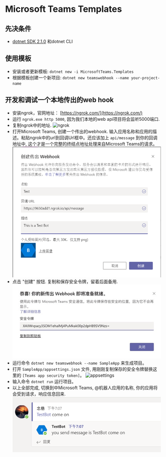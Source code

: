 # Microsoft Teams Templates

## 先决条件

* [dotnet SDK 2.1.0](https://www.microsoft.com/net/core) 和dotnet CLI

## 使用模板

* 安装或者更新模板: `dotnet new -i MicrosoftTeams.Templates`
* 根据模板创建一个新项目: `dotnet new teamswebhook --name your-project-name`

## 开发和调试一个本地传出的web hook

* 安装ngrok，官网地址： [https://ngrok.com/](https://ngrok.com/)
* 运行 `ngrok.exe http 5000`, 因为我们本地的web api项目将会监听5000端口.
* 复制ngrok中的地址.
![ngrok](docs/assets/readme_en_us/ngrok.png)
* 打开Microsoft Teams, 创建一个传出的webhook.  输入应用名称和应用的描述。粘贴ngrok中的url到回调Url框中。还应该加上 `api/message` 到你的回调地址中, 这个才是一个完整的终结点地址处理来自Microsoft Teams的请求。
![CreateAnOutgoingwebhook](docs/assets/readme_zh_cn/CreateAnOutgoingwebhook.png)
* 点击 "创建" 按钮. 复制和保存安全令牌，留着后面备用.
![SecurityToken](docs/assets/readme_zh_cn/SecurityToken.jpeg)
* 运行命令 `dotnet new teamswebhook --name SampleApp` 来生成项目。
* 打开 `SampleApp/appsettings.json` 文件, 用刚刚复制保存的安全令牌替换这里的 `[Teams app security token]`。
![appsettings](docs/assets/readme_en_us/appsettings.png)
* 输入命令 `dotnet run` 运行项目。
* 以上全部完成, 切换到中Microsoft Teams, @机器人应用的名称, 你的应用将会受到请求，响应信息回来.
![chat](docs/assets/readme_zh_cn/chat.png)
